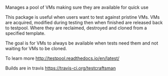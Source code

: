 Manages a pool of VMs making sure they are available for quick use

This package is useful when users want to test against pristine VMs. VMs
are acquired, modified during testing then when finished are released back
to testpool. Where they are reclaimed, destroyed and cloned from a specified
template.

The goal is for VMs to always be available when tests need them and not 
waiting for VMs to be cloned.

To learn more http://testpool.readthedocs.io/en/latest/

Builds are in travis https://travis-ci.org/testcraftsman
